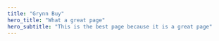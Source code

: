 ```yaml
---
title: "Grynn Buy"
hero_title: "What a great page"
hero_subtitle: "This is the best page because it is a great page"
---
```

